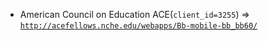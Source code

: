  - American Council on Education ACE(`client_id=3255`) => [`http://acefellows.nche.edu/webapps/Bb-mobile-bb_bb60/`](http://acefellows.nche.edu/webapps/Bb-mobile-bb_bb60/)
